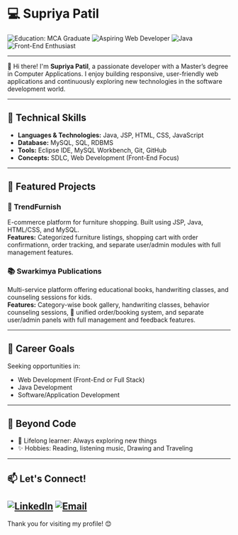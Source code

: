 # 💻 Supriya Patil

![Education: MCA Graduate](https://img.shields.io/badge/Education-MCA-green)
![Aspiring Web Developer](https://img.shields.io/badge/Role-Web_Developer-blue)
![Java](https://img.shields.io/badge/Java-Expert-yellow)
![Front-End Enthusiast](https://img.shields.io/badge/Front--End-Enthusiast-orange)

---

👋 Hi there! I'm **Supriya Patil**, a passionate developer with a Master’s degree in Computer Applications. I enjoy building responsive, user-friendly web applications and continuously exploring new technologies in the software development world.


---

## 🚀 Technical Skills

- **Languages & Technologies:** Java, JSP, HTML, CSS, JavaScript
- **Database:** MySQL, SQL, RDBMS
- **Tools:** Eclipse IDE, MySQL Workbench, Git, GitHub
- **Concepts:** SDLC, Web Development (Front-End Focus)

---

## 📌 Featured Projects

### 🛒 TrendFurnish
E-commerce platform for furniture shopping. Built using JSP, Java, HTML/CSS, and MySQL.  
**Features:** Categorized furniture listings, shopping cart with order confirmationn, order tracking, and separate user/admin modules with full management features.

### 📚 Swarkimya Publications
Multi-service platform offering educational books, handwriting classes, and counseling sessions for kids.  
**Features:** Category-wise book gallery,  handwriting classes, behavior counseling sessions, 🛒 unified order/booking system, and separate user/admin panels with full management and feedback features.

---

## 🎯 Career Goals

Seeking opportunities in:
- Web Development (Front-End or Full Stack)
- Java Development
- Software/Application Development

---

## 🌱 Beyond Code

- 📖 Lifelong learner: Always exploring new things
- ✨ Hobbies: Reading, listening music, Drawing and Traveling

---

## 📫 Let's Connect!

[![LinkedIn](https://img.shields.io/badge/LinkedIn-blue?logo=linkedin)](https://www.linkedin.com/in/supriya-patil-17612a219/)
[![Email](https://img.shields.io/badge/Email-grey?logo=gmail)](mailto:supriyapatil332002@gmail.com) 
---

Thank you for visiting my profile! 😊
